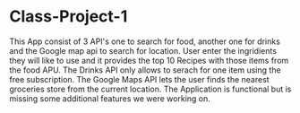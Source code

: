# Class-Project-1
This App consist of 3 API's one to search for food, another one for drinks and the Google map api to search for location. User enter the ingridients they will like to use and it provides the top 10 Recipes with those items from the food APU. The Drinks API only allows to serach for one item using the free subscription. The Google Maps API lets the user finds the nearest groceries store from the current location. The Application is functional but is missing some additional features we were working on.